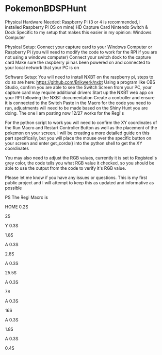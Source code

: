 # PokemonBDSPHunt
Physical Hardware Needed:
Raspberry Pi (3 or 4 is recommended, I installed Raspberry Pi OS on mine)
HD Capture Card
Nintendo Switch & Dock
Specific to my setup that makes this easier in my opinion: Windows Computer



Physical Setup:
Connect your capture card to your Windows Computer or Raspberry Pi (you will need to modify the code to work for the RPI if you are not using a windows computer)
Connect your switch dock to the capture card
Make sure the raspberry pi has been powered on and connected to your local network that your PC is on

Software Setup:
You will need to install NXBT on the raspberry pi, steps to do so are here: https://github.com/Brikwerk/nxbt
Using a program like OBS Studio, confirm you are able to see the Switch Screen from your PC, your capture card may require additional drivers
Start up the NXBT web app on your RPI following the NXBT documentation
Create a controller and ensure it is connected to the Switch
Paste in the Macro for the code you need to run, adjustments will need to be made based on the Shiny Hunt you are doing. The one I am posting now 12/27 works for the Regi's

For the python script to work you will need to confirm the XY coordinates of the Run Macro and Restart Controller Button as well as the placement of the pokemon on your screen.
I will be creating a more detailed guide on this part specifically, but you will place the mouse over the specific button on your screen and enter get_cords() into the python shell to get the XY coordinates

You may also need to adjust the RGB values, currently it is set to Registeel's grey color, the code tells you what RGB value it checked, so you should be able to use the output from the code to verify it's RGB value.

Please let me know if you have any issues or questions. This is my first public project and I will attempt to keep this as updated and informative as possible

PS The Regi Macro is

HOME 0.2S

2S

Y 0.3S

1.8S

A 0.3S

2.8S

A 0.3S

25.5S

A 0.3S

7S

A 0.3S

16S

A 0.3S

1.8S

A 0.3S

0.4S
